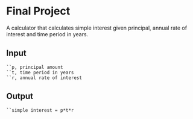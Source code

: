 # Final Project
A calculator that calculates simple interest given principal, annual rate of interest and time period in years.

## Input
```
``p, principal amount
``t, time period in years
``r, annual rate of interest
```

## Output
```
``simple interest = p*t*r
```
